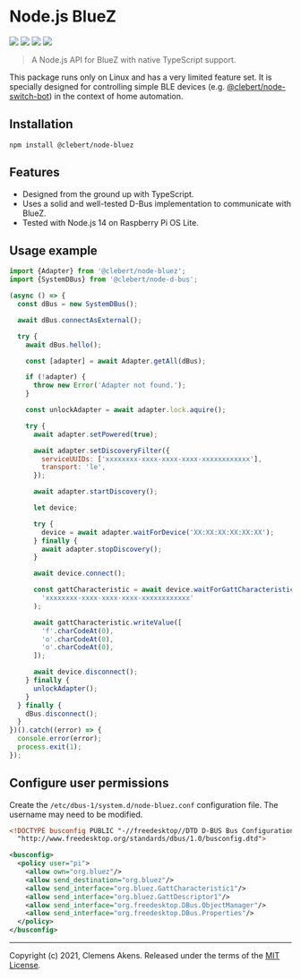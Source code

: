 # Node.js BlueZ

[![][ci-badge]][ci-link] [![][version-badge]][version-link]
[![][license-badge]][license-link] [![][types-badge]][types-link]

[ci-badge]: https://github.com/clebert/node-bluez/workflows/CI/badge.svg
[ci-link]: https://github.com/clebert/node-bluez
[version-badge]: https://badgen.net/npm/v/@clebert/node-bluez
[version-link]: https://www.npmjs.com/package/@clebert/node-bluez
[license-badge]: https://badgen.net/npm/license/@clebert/node-bluez
[license-link]: https://github.com/clebert/node-bluez/blob/master/LICENSE
[types-badge]: https://badgen.net/npm/types/@clebert/node-bluez
[types-link]: https://github.com/clebert/node-bluez

> A Node.js API for BlueZ with native TypeScript support.

This package runs only on Linux and has a very limited feature set. It is
specially designed for controlling simple BLE devices (e.g.
[@clebert/node-switch-bot](https://github.com/clebert/node-switch-bot)) in the
context of home automation.

## Installation

```
npm install @clebert/node-bluez
```

## Features

- Designed from the ground up with TypeScript.
- Uses a solid and well-tested D-Bus implementation to communicate with BlueZ.
- Tested with Node.js 14 on Raspberry Pi OS Lite.

## Usage example

```js
import {Adapter} from '@clebert/node-bluez';
import {SystemDBus} from '@clebert/node-d-bus';

(async () => {
  const dBus = new SystemDBus();

  await dBus.connectAsExternal();

  try {
    await dBus.hello();

    const [adapter] = await Adapter.getAll(dBus);

    if (!adapter) {
      throw new Error('Adapter not found.');
    }

    const unlockAdapter = await adapter.lock.aquire();

    try {
      await adapter.setPowered(true);

      await adapter.setDiscoveryFilter({
        serviceUUIDs: ['xxxxxxxx-xxxx-xxxx-xxxx-xxxxxxxxxxxx'],
        transport: 'le',
      });

      await adapter.startDiscovery();

      let device;

      try {
        device = await adapter.waitForDevice('XX:XX:XX:XX:XX:XX');
      } finally {
        await adapter.stopDiscovery();
      }

      await device.connect();

      const gattCharacteristic = await device.waitForGattCharacteristic(
        'xxxxxxxx-xxxx-xxxx-xxxx-xxxxxxxxxxxx'
      );

      await gattCharacteristic.writeValue([
        'f'.charCodeAt(0),
        'o'.charCodeAt(0),
        'o'.charCodeAt(0),
      ]);

      await device.disconnect();
    } finally {
      unlockAdapter();
    }
  } finally {
    dBus.disconnect();
  }
})().catch((error) => {
  console.error(error);
  process.exit(1);
});
```

## Configure user permissions

Create the `/etc/dbus-1/system.d/node-bluez.conf` configuration file. The
username may need to be modified.

```xml
<!DOCTYPE busconfig PUBLIC "-//freedesktop//DTD D-BUS Bus Configuration 1.0//EN"
  "http://www.freedesktop.org/standards/dbus/1.0/busconfig.dtd">

<busconfig>
  <policy user="pi">
    <allow own="org.bluez"/>
    <allow send_destination="org.bluez"/>
    <allow send_interface="org.bluez.GattCharacteristic1"/>
    <allow send_interface="org.bluez.GattDescriptor1"/>
    <allow send_interface="org.freedesktop.DBus.ObjectManager"/>
    <allow send_interface="org.freedesktop.DBus.Properties"/>
  </policy>
</busconfig>
```

---

Copyright (c) 2021, Clemens Akens. Released under the terms of the
[MIT License](https://github.com/clebert/node-bluez/blob/master/LICENSE).
